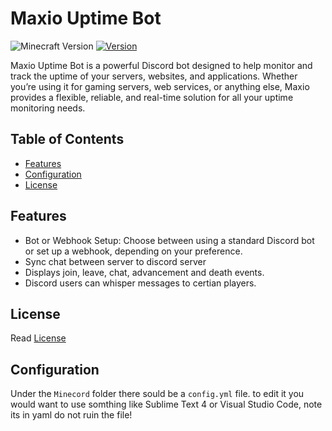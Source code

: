 # Maxio Uptime Bot

![Minecraft Version](https://img.shields.io/badge/Minecraft-untested-red)
[![Version](https://img.shields.io/badge/Version-V0.1-blue)](https://github.com/Maxplayz7566/Minecord)

Maxio Uptime Bot is a powerful Discord bot designed to help monitor and track the uptime of your servers, websites, and applications. Whether you’re using it for gaming servers, web services, or anything else, Maxio provides a flexible, reliable, and real-time solution for all your uptime monitoring needs.

## Table of Contents

- [Features](#features)
- [Configuration](#configuration)
- [License](#MIT-1-ov-file)

## Features

- Bot or Webhook Setup: Choose between using a standard Discord bot or set up a webhook, depending on your preference.
- Sync chat between server to discord server
- Displays join, leave, chat, advancement and death events.
- Discord users can whisper messages to certian players.

## License
Read [License](#MIT-1-ov-file)

## Configuration
Under the `Minecord` folder there sould be a `config.yml` file.
to edit it you would want to use somthing like Sublime Text 4 or Visual Studio Code, note its in yaml do not ruin the file!
